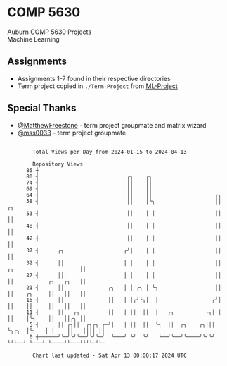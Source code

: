 # COMP 5630
Auburn COMP 5630 Projects  
Machine Learning

## Assignments
- Assignments 1-7 found in their respective directories
- Term project copied in `./Term-Project` from [ML-Project](https://github.com/wumphlett/ML-Project)

## Special Thanks
- [@MatthewFreestone](https://github.com/MatthewFreestone) - term project groupmate and matrix wizard
- [@mss0033](https://github.com/mss0033) - term project groupmate

```

        Total Views per Day from 2024-01-15 to 2024-04-13

        Repository Views
      85 ┼
      80 ┤                            ╭╮    ╭╮
      74 ┤                            ││    ││
      69 ┤                            ││    ││
      64 ┤                            ││    ││                    ╭╮
      58 ┤                            ││    │╰╮                   ││                            ╭╮
      53 ┤                            ││    │ │                   ││                            ││
      48 ┤                            ││    │ │                   ││                            ││
      42 ┤                            ││    │ │                   ││                            ││
      37 ┤      ╭╮                   ╭╯│    │ │                   ││                            ││
      32 ┤      ││                   │ │    │ │                   ││     ╭╮                     ││
      27 ┤      ││                   │ │    │ │                   ││     ││           ╭╮   ╭╮   ││
      21 ┤      ││              ╭╮   │ │ ╭╮ │ ╰╮                  ││     ││    ╭╮     ││   ││   ││
      16 ┤      ││              ││   │ │╭╯╰╮│  │                 ╭╯│     ││    ││     ││   ││   ││
      11 ┤      ││   ╭╮         ││   │ ││  ││  │   ╭╮          ╭╮│ │     ││    │╰╮    ││   ││╭╮ ││
       5 ┤      ││ ╭╮││  ╭╮╭╮ ╭─╯│   │ ││  ││  ╰╮  ││  ╭╮    ╭╮│││ ╰╮╭╮  │╰╮   │ │    ││   ││││ ││
       0 ┼──────╯╰─╯╰╯╰──╯╰╯╰─╯  ╰───╯ ╰╯  ╰╯   ╰──╯╰──╯╰────╯╰╯╰╯  ╰╯╰──╯ ╰───╯ ╰────╯╰───╯╰╯╰─╯╰─

        Chart last updated - Sat Apr 13 00:00:17 2024 UTC
        
```
